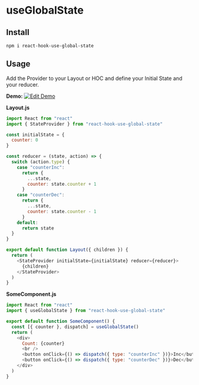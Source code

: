 # useGlobalState

## Install

```
npm i react-hook-use-global-state
```

## Usage

Add the Provider to your Layout or HOC and define your Initial State and
your reducer.

**Demo:**
[![Edit Demo](https://codesandbox.io/static/img/play-codesandbox.svg)](https://codesandbox.io/s/react-hook-use-global-state-k159k)

**Layout.js**

```javascript
import React from "react"
import { StateProvider } from "react-hook-use-global-state"

const initialState = {
  counter: 0
}

const reducer = (state, action) => {
  switch (action.type) {
    case "counterInc":
      return {
        ...state,
        counter: state.counter + 1
      }
    case "counterDec":
      return {
        ...state,
        counter: state.counter - 1
      }
    default:
      return state
  }
}

export default function Layout({ children }) {
  return (
    <StateProvider initialState={initialState} reducer={reducer}>
      {children}
    </StateProvider>
  )
}
```

**SomeComponent.js**

```javascript
import React from "react"
import { useGlobalState } from "react-hook-use-global-state"

export default function SomeComponent() {
  const [{ counter }, dispatch] = useGlobalState()
  return (
    <div>
      Count: {counter}
      <br />
      <button onClick={() => dispatch({ type: "counterInc" })}>Inc</button>
      <button onClick={() => dispatch({ type: "counterDec" })}>Dec</button>
    </div>
  )
}
```
